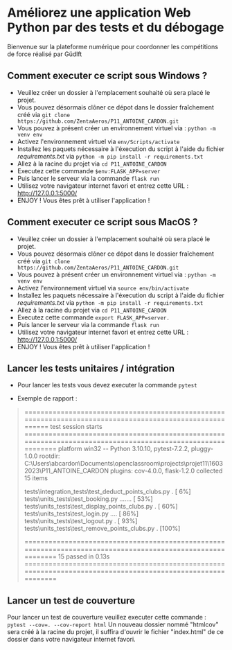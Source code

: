 # Améliorez une application Web Python par des tests et du débogage
Bienvenue sur la plateforme numérique pour coordonner les compétitions de force réalisé par Güdlft

## Comment executer ce script sous Windows ?
* Veuillez créer un dossier à l'emplacement souhaité où sera placé le projet.
* Vous pouvez désormais clôner ce dépot dans le dossier fraîchement créé via `git clone https://github.com/ZentaAeros/P11_ANTOINE_CARDON.git`
* Vous pouvez à présent créer un environnement virtuel via : `python -m venv env`
* Activez l'environnement virtuel via `env/Scripts/activate`
* Installez les paquets nécessaire à l'éxecution du script à l'aide du fichier *requirements.txt* via `python -m pip install -r requirements.txt`
* Allez à la racine du projet via `cd P11_ANTOINE_CARDON`
* Executez cette commande `$env:FLASK_APP=server`
* Puis lancer le serveur via la commande `flask run`
* Utilisez votre navigateur internet favori et entrez cette URL : http://127.0.0.1:5000/
* ENJOY ! Vous êtes prêt à utiliser l'application !

## Comment executer ce script sous MacOS ?
* Veuillez créer un dossier à l'emplacement souhaité où sera placé le projet.
* Vous pouvez désormais clôner ce dépot dans le dossier fraîchement créé via `git clone https://github.com/ZentaAeros/P11_ANTOINE_CARDON.git`
* Vous pouvez à présent créer un environnement virtuel via : `python -m venv env`
* Activez l'environnement virtuel via `source env/bin/activate`
* Installez les paquets nécessaire à l'éxecution du script à l'aide du fichier *requirements.txt* via `python -m pip install -r requirements.txt`
* Allez à la racine du projet via `cd P11_ANTOINE_CARDON`
* Executez cette commande `export FLASK_APP=server.`
* Puis lancer le serveur via la commande `flask run`
* Utilisez votre navigateur internet favori et entrez cette URL : http://127.0.0.1:5000/
* ENJOY ! Vous êtes prêt à utiliser l'application !

## Lancer les tests unitaires / intégration
* Pour lancer les tests vous devez executer la commande `pytest`

* Exemple de rapport : 
> ========================================================================================================== test session starts ============================================================================================================
> platform win32 -- Python 3.10.10, pytest-7.2.2, pluggy-1.0.0
> rootdir: C:\Users\abcardon\Documents\openclassroom\projects\projet11\16032023\P11_ANTOINE_CARDON
> plugins: cov-4.0.0, flask-1.2.0
> collected 15 items
> 
> tests\integration_tests\test_deduct_points_clubs.py .                                                                                                                                                                                 [  6%]
> tests\units_tests\test_booking.py .......                                                                                                                                                                                             [ 53%]
> tests\units_tests\test_display_points_clubs.py .                                                                                                                                                                                      [ 60%] 
> tests\units_tests\test_login.py ....                                                                                                                                                                                                  [ 86%]
> tests\units_tests\test_logout.py .                                                                                                                                                                                                    [ 93%]
> tests\units_tests\test_remove_points_clubs.py .                                                                                                                                                                                       [100%] 
> 
> ============================================================================================================ 15 passed in 0.13s ============================================================================================================

## Lancer un test de couverture
Pour lancer un test de couverture veuillez executer cette commande : `pytest --cov=. --cov-report html`
Un nouveau dossier nommé "htmlcov" sera créé à la racine du projet, il suffira d'ouvrir le fichier "index.html" de ce dossier dans votre navigateur internet favori.
